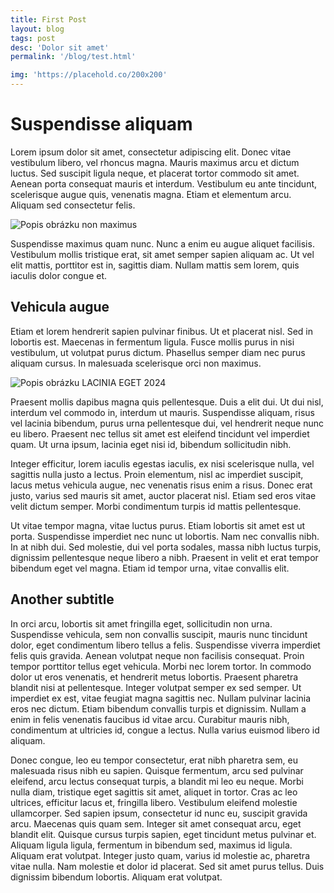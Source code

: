```yaml
---
title: First Post
layout: blog
tags: post
desc: 'Dolor sit amet'
permalink: '/blog/test.html'

img: 'https://placehold.co/200x200'
---
```


# Suspendisse aliquam

Lorem ipsum dolor sit amet, consectetur adipiscing elit. Donec vitae vestibulum libero, vel rhoncus magna. Mauris
maximus arcu et dictum luctus. Sed suscipit ligula neque, et placerat tortor commodo sit amet. Aenean porta consequat
mauris et interdum. Vestibulum eu ante tincidunt, scelerisque augue quis, venenatis magna. Etiam et elementum arcu.
Aliquam sed consectetur felis. 

<div class="polaroid left">
    <img src="https://placehold.co/200x200" alt="Popis obrázku">
    <span>non maximus</span>
</div>

Suspendisse maximus quam nunc. Nunc a enim eu augue aliquet facilisis. Vestibulum mollis
tristique erat, sit amet semper sapien aliquam ac. Ut vel elit mattis, porttitor est in, sagittis diam. Nullam mattis
sem lorem, quis iaculis dolor congue et.

## Vehicula augue

Etiam et lorem hendrerit sapien pulvinar finibus. Ut et placerat nisl. Sed in lobortis est. Maecenas in fermentum
ligula. Fusce mollis purus in nisi vestibulum, ut volutpat purus dictum. Phasellus semper diam nec purus aliquam cursus.
In malesuada scelerisque orci non maximus. 

<div class="polaroid right">
    <img src="https://placehold.co/200x200" alt="Popis obrázku">
    <span>LACINIA EGET 2024</span>
</div>

Praesent mollis dapibus magna quis pellentesque. Duis a elit dui. Ut dui
nisl, interdum vel commodo in, interdum ut mauris. Suspendisse aliquam, risus vel lacinia bibendum, purus urna
pellentesque dui, vel hendrerit neque nunc eu libero. Praesent nec tellus sit amet est eleifend tincidunt vel imperdiet
quam. Ut urna ipsum, lacinia eget nisi id, bibendum sollicitudin nibh.

Integer efficitur, lorem iaculis egestas iaculis, ex nisi scelerisque nulla, vel sagittis nulla justo a lectus. Proin
elementum, nisl ac imperdiet suscipit, lacus metus vehicula augue, nec venenatis risus enim a risus. Donec erat justo,
varius sed mauris sit amet, auctor placerat nisl. Etiam sed eros vitae velit dictum semper. Morbi condimentum turpis id
mattis pellentesque. 


Ut vitae tempor magna, vitae luctus purus. Etiam lobortis sit amet est ut porta. Suspendisse
imperdiet nec nunc ut lobortis. Nam nec convallis nibh. In at nibh dui. Sed molestie, dui vel porta sodales, massa nibh
luctus turpis, dignissim pellentesque neque libero a nibh. Praesent in velit et erat tempor bibendum eget vel magna.
Etiam id tempor urna, vitae convallis elit.

## Another subtitle

In orci arcu, lobortis sit amet fringilla eget, sollicitudin non urna. Suspendisse vehicula, sem non convallis suscipit,
mauris nunc tincidunt dolor, eget condimentum libero tellus a felis. Suspendisse viverra imperdiet felis quis gravida.
Aenean volutpat neque non facilisis consequat. Proin tempor porttitor tellus eget vehicula. Morbi nec lorem tortor. In
commodo dolor ut eros venenatis, et hendrerit metus lobortis. Praesent pharetra blandit nisi at pellentesque. Integer
volutpat semper ex sed semper. Ut imperdiet ex est, vitae feugiat magna sagittis nec. Nullam pulvinar lacinia eros nec
dictum. Etiam bibendum convallis turpis et dignissim. Nullam a enim in felis venenatis faucibus id vitae arcu. Curabitur
mauris nibh, condimentum at ultricies id, congue a lectus. Nulla varius euismod libero id aliquam.

Donec congue, leo eu tempor consectetur, erat nibh pharetra sem, eu malesuada risus nibh eu sapien. Quisque fermentum,
arcu sed pulvinar eleifend, arcu lectus consequat turpis, a blandit mi leo eu neque. Morbi nulla diam, tristique eget
sagittis sit amet, aliquet in tortor. Cras ac leo ultrices, efficitur lacus et, fringilla libero. Vestibulum eleifend
molestie ullamcorper. Sed sapien ipsum, consectetur id nunc eu, suscipit gravida arcu. Maecenas quis quam sem. Integer
sit amet consequat arcu, eget blandit elit. Quisque cursus turpis sapien, eget tincidunt metus pulvinar et. Aliquam
ligula ligula, fermentum in bibendum sed, maximus id ligula. Aliquam erat volutpat. Integer justo quam, varius id
molestie ac, pharetra vitae nulla. Nam molestie et dolor id placerat. Sed sit amet purus tellus. Duis dignissim bibendum
lobortis. Aliquam erat volutpat.